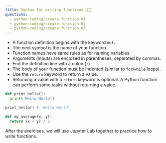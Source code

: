 ```yaml
---
title: Syntax for writing functions 👨🏻‍💻
questions:
  - python-coding/create-function-01
  - python-coding/create-function-02
  - python-coding/create-function-03
---
```


- A function definition begins with the keyword `def`.
- The next symbol is the name of your function.
- Function names have same rules as for naming variables.
- Arguments (inputs) are enclosed in parentheses, separated by commas.
- End the definition line with a colon (`:`).
- The body of your function must be indented (similar to `for`/`while` loops).
- Use the `return` keyword to return a value.
- Returning a value with a `return` keyword is optional. A Python function can perform some tasks without returning a value.

```python
def print_hello():
  print('Hello World')

print_hello() # 'Hello World'
```

```python
def my_average(x, y):
  return (x + y) / 2
```

After the exercises, we will use Jupyter Lab together to practice how to write functions.
